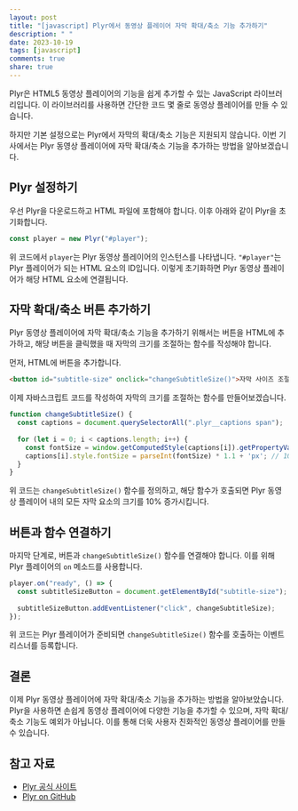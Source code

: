 ```yaml
---
layout: post
title: "[javascript] Plyr에서 동영상 플레이어 자막 확대/축소 기능 추가하기"
description: " "
date: 2023-10-19
tags: [javascript]
comments: true
share: true
---
```


Plyr은 HTML5 동영상 플레이어의 기능을 쉽게 추가할 수 있는 JavaScript 라이브러리입니다. 이 라이브러리를 사용하면 간단한 코드 몇 줄로 동영상 플레이어를 만들 수 있습니다.

하지만 기본 설정으로는 Plyr에서 자막의 확대/축소 기능은 지원되지 않습니다. 이번 기사에서는 Plyr 동영상 플레이어에 자막 확대/축소 기능을 추가하는 방법을 알아보겠습니다.

## Plyr 설정하기
우선 Plyr을 다운로드하고 HTML 파일에 포함해야 합니다. 이후 아래와 같이 Plyr을 초기화합니다.

```javascript
const player = new Plyr("#player");
```

위 코드에서 `player`는 Plyr 동영상 플레이어의 인스턴스를 나타냅니다. `"#player"`는 Plyr 플레이어가 되는 HTML 요소의 ID입니다. 이렇게 초기화하면 Plyr 동영상 플레이어가 해당 HTML 요소에 연결됩니다.

## 자막 확대/축소 버튼 추가하기
Plyr 동영상 플레이어에 자막 확대/축소 기능을 추가하기 위해서는 버튼을 HTML에 추가하고, 해당 버튼을 클릭했을 때 자막의 크기를 조절하는 함수를 작성해야 합니다.

먼저, HTML에 버튼을 추가합니다.

```html
<button id="subtitle-size" onclick="changeSubtitleSize()">자막 사이즈 조절</button>
```

이제 자바스크립트 코드를 작성하여 자막의 크기를 조절하는 함수를 만들어보겠습니다.

```javascript
function changeSubtitleSize() {
  const captions = document.querySelectorAll(".plyr__captions span");
  
  for (let i = 0; i < captions.length; i++) {
    const fontSize = window.getComputedStyle(captions[i]).getPropertyValue('font-size');
    captions[i].style.fontSize = parseInt(fontSize) * 1.1 + 'px'; // 10% 증가
  }
}
```

위 코드는 `changeSubtitleSize()` 함수를 정의하고, 해당 함수가 호출되면 Plyr 동영상 플레이어 내의 모든 자막 요소의 크기를 10% 증가시킵니다.

## 버튼과 함수 연결하기
마지막 단계로, 버튼과 `changeSubtitleSize()` 함수를 연결해야 합니다. 이를 위해 Plyr 플레이어의 `on` 메소드를 사용합니다.

```javascript
player.on("ready", () => {
  const subtitleSizeButton = document.getElementById("subtitle-size");
  
  subtitleSizeButton.addEventListener("click", changeSubtitleSize);
});
```

위 코드는 Plyr 플레이어가 준비되면 `changeSubtitleSize()` 함수를 호출하는 이벤트 리스너를 등록합니다.

## 결론
이제 Plyr 동영상 플레이어에 자막 확대/축소 기능을 추가하는 방법을 알아보았습니다. Plyr을 사용하면 손쉽게 동영상 플레이어에 다양한 기능을 추가할 수 있으며, 자막 확대/축소 기능도 예외가 아닙니다. 이를 통해 더욱 사용자 친화적인 동영상 플레이어를 만들 수 있습니다.

## 참고 자료
- [Plyr 공식 사이트](https://plyr.io/)
- [Plyr on GitHub](https://github.com/sampotts/plyr)